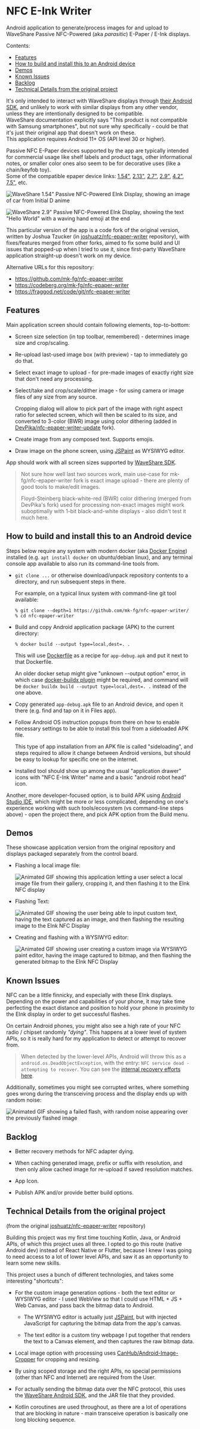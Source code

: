 # NFC E-Ink Writer

Android application to generate/process images for and upload to
WaveShare Passive NFC-Powered (aka *parasitic*) E-Paper / E-Ink displays.

Contents:

- [Features](#hdr-features)
- [How to build and install this to an Android device]
- [Demos](#hdr-demos)
- [Known Issues](#hdr-known_issues)
- [Backlog](#hdr-backlog)
- [Technical Details from the original project]

It's only intended to interact with WaveShare displays through [their Android SDK],
and unlikely to work with similar displays from any other vendor, unless they are
intentionally designed to be compatible.\
WaveShare documentation explicitly says "This product is not compatible with
Samsung smartphones", but not sure why specifically - could be that it's just
their original app that doesn't work on these.\
This application requires Android 11+ OS (API level 30 or higher).

Passive NFC E-Paper devices supported by the app are typically intended for
commercial usage like shelf labels and product tags, other informational notes,
or smaller color ones also seem to be for decorative uses (like a chain/keyfob toy).\
Some of the compatible epaper device links: [1.54"], [2.13"], [2.7"], [2.9"], [4.2"], [7.5"], etc.

[How to build and install this to an Android device]:
  #hdr-how_to_build_and_install_this_to_an_andr.1gO6
[Technical Details from the original project]:
  #hdr-technical_details_from_the_original_project

![WaveShare 1.54" Passive NFC-Powered EInk Display, showing an image of car from Initial D anime](https://github.com/DevPika/nfc-epaper-writer-update/assets/19701790/4fab5732-7b0c-4a90-b7ff-1b47d66bbc96)

![WaveShare 2.9" Passive NFC-Powered EInk Display, showing the text "Hello World" with a waving hand emoji at the end](https://user-images.githubusercontent.com/17817563/118736344-32156480-b7f7-11eb-9a03-7d5b7c878c30.jpg)

This particular version of the app is a code fork of the original version,
written by Joshua Tzucker (in [joshuatz/nfc-epaper-writer] repository),
with fixes/features merged from other forks, aimed to fix some build and
UI issues that popped-up when I tried to use it, since first-party WaveShare
application straight-up doesn't work on my device.

Alternative URLs for this repository:

- <https://github.com/mk-fg/nfc-epaper-writer>
- <https://codeberg.org/mk-fg/nfc-epaper-writer>
- <https://fraggod.net/code/git/nfc-epaper-writer>

[their Android SDK]: https://www.waveshare.com/wiki/Android_SDK_for_NFC-Powered_e-Paper
[1.54"]: https://www.waveshare.com/1.54inch-nfc-powered-e-paper-bw.htm
[2.13"]: https://www.waveshare.com/2.13inch-nfc-powered-e-paper.htm
[2.7"]: https://www.waveshare.com/2.7inch-nfc-powered-e-paper-module.htm
[2.9"]: https://www.waveshare.com/2.9inch-nfc-powered-e-paper.htm
[4.2"]: https://www.waveshare.com/4.2inch-nfc-powered-e-paper.htm
[7.5"]: https://www.waveshare.com/7.5inch-nfc-powered-e-paper.htm
[joshuatz/nfc-epaper-writer]: https://github.com/joshuatz/nfc-epaper-writer


<a name=hdr-features></a>
## Features

Main application screen should contain following elements, top-to-bottom:

- Screen size selection (in top toolbar, remembered) -
  determines image size and crop/scaling.

- Re-upload last-used image box (with preview) - tap to immediately go do that.

- Select exact image to upload - for pre-made images
  of exactly right size that don't need any processing.

- Select/take and crop/scale/dither image - for using camera
  or image files of any size from any source.

  Cropping dialog will allow to pick part of the image with right aspect ratio for
  selected screen, which will then be scaled to its size, and converted to 3-color
  (BWR) image using color dithering (added in [DevPika/nfc-epaper-writer-update] fork).

- Create image from any composed text. Supports emojis.

- Draw image on the phone screen, using [JSPaint] as WYSIWYG editor.

App should work with all screen sizes supported by [WaveShare SDK].

> Not sure how well last two sources work, main use-case for mk-fg/nfc-epaper-writer
> fork is exact image upload - there are plenty of good tools to make/edit images.
>
> Floyd-Steinberg black-white-red (BWR) color dithering (merged from DevPika's fork)
> used for processing non-exact images might work suboptimally with 1-bit black-and-white
> displays - also didn't test it much here.

[DevPika/nfc-epaper-writer-update]:
  https://github.com/DevPika/nfc-epaper-writer-update/
[JSPaint]: https://jspaint.app/
[WaveShare SDK]: https://www.waveshare.com/wiki/Android_SDK_for_NFC-Powered_e-Paper


<a name=hdr-how_to_build_and_install_this_to_an_andr.1gO6></a>
## How to build and install this to an Android device

Steps below require any system with modern docker (aka [Docker Engine]) installed
(e.g. `apt install docker` on ubuntu/debian linux), and any terminal console app
available to also run its command-line tools from.

-   `git clone ...` or otherwise download/unpack repository contents to a
    directory, and run subsequent steps in there.

    For example, on a typical linux system with command-line git tool available:

    ``` console
    % git clone --depth=1 https://github.com/mk-fg/nfc-epaper-writer/
    % cd nfc-epaper-writer
    ```

-   Build and copy Android application package (APK) to the current directory:

    ``` console
    % docker build --output type=local,dest=. .
    ```

    This will use [Dockerfile] as a recipe for `app-debug.apk` and put it next
    to that Dockerfile.

    An older docker setup might give "unknown --output option" error,
    in which case [docker-buildx plugin] might be required, and command will be
    `docker buildx build --output type=local,dest=. .` instead of the one above.

-   Copy generated `app-debug.apk` file to an Android device, and open it there
    (e.g. find and tap on it in Files app).

-   Follow Android OS instruction popups from there on how to enable necessary
    settings to be able to install this tool from a sideloaded APK file.

    This type of app installation from an APK file is called "sideloading", and
    steps required to allow it change between Android versions, but should be
    easy to lookup for specific one on the internet.

-   Installed tool should show up among the usual "application drawer" icons
    with "NFC E-Ink Writer" name and a basic "android robot head" icon.

Another, more developer-focused option, is to build APK using [Android Studio IDE],
which might be more or less complicated, depending on one's experience working
with such tools/ecosystem (vs command-line steps above) - open the project there,
and pick APK option from the Build menu.

[Android Studio IDE]: https://developer.android.com/studio
[Docker Engine]: https://docs.docker.com/engine/install/
[Dockerfile]: Dockerfile
[docker-buildx plugin]: https://www.baeldung.com/ops/docker-buildx


<a name=hdr-demos></a>
## Demos

These showcase application version from the original repository and displays
packaged separately from the control board.

- Flashing a local image file:

    ![Animated GIF showing this application letting a user select a local image file from their gallery, cropping it, and then flashing it to the EInk NFC display](https://user-images.githubusercontent.com/17817563/118732297-e2329f80-b7ee-11eb-9f5c-16b2872d6bf6.gif)

- Flashing Text:

    ![Animated GIF showing the user being able to input custom text, having the text captured as an image, and then flashing the resulting image to the EInk NFC Display](https://user-images.githubusercontent.com/17817563/118735056-7eab7080-b7f4-11eb-9d11-60d2aa58efe4.gif)

- Creating and flashing with a WYSIWYG editor:

    ![Animated GIF showing user creating a custom image via WYSIWYG paint editor, having the image captured to bitmap, and then flashing the generated bitmap to the EInk NFC Display](https://user-images.githubusercontent.com/17817563/118734322-ff696d00-b7f2-11eb-947d-dc844c259518.gif)


<a name=hdr-known_issues></a>
## Known Issues

NFC can be a little finnicky, and especially with these EInk displays.
Depending on the power and capabilities of your phone, it may take time
perfecting the exact distance and position to hold your phone in proximity
to the EInk display in order to get successful flashes.

On certain Android phones, you might also see a high rate of your NFC radio /
chipset randomly *"dying"*.
This happens at a lower level of system APIs, so it is really hard for my
application to detect or attempt to recover from.

> When detected by the lower-level APIs, Android will throw this as a
> `android.os.DeadObjectException`, with the entry:
> `NFC service dead - attempting to recover`.
> You can see the [internal recovery efforts here].

Additionally, sometimes you might see corrupted writes, where something goes
wrong during the transceiving process and the display ends up with random noise:

![Animated GIF showing a failed flash, with random noise appearing over the previously flashed image](https://user-images.githubusercontent.com/17817563/118723223-fde37900-b7e1-11eb-8b0c-c12ba4387d27.gif)

[internal recovery efforts here]:
  https://github.com/aosp-mirror/platform_frameworks_base/blob/9635abafa0053c65e04b93da16c72da8af371454/core/java/android/nfc/NfcAdapter.java#L831-L865


<a name=hdr-backlog></a>
## Backlog

- Better recovery methods for NFC adapter dying.

- When caching generated image, prefix or suffix with resolution,
  and then only allow cached image for re-upload if saved resolution matches.

- App Icon.

- Publish APK and/or provide better build options.


<a name=hdr-technical_details_from_the_original_project></a>
## Technical Details from the original project

(from the original [joshuatz/nfc-epaper-writer] repository)

Building this project was my first time touching Kotlin, Java, or Android APIs,
of which this project uses all three. I opted to go this route (native Android dev)
instead of React Native or Flutter, because I knew I was going to need access
to a lot of lower level APIs, and saw it as an opportunity to learn some new skills.

This project uses a bunch of different technologies, and takes some interesting "shortcuts":

- For the custom image generation options - both the text editor or WYSIWYG editor -
    I used WebView so that I could use HTML + JS + Web Canvas, and pass back the bitmap data to Android.

    - The WYSIWYG editor is actually just [JSPaint], but with injected
      JavaScript for capturing the bitmap data from the app's canvas.

    - The text editor is a custom tiny webpage I put together that renders
      the text to a Canvas element, and then captures the raw bitmap data.

- Local image option with processing uses [CanHub/Android-Image-Cropper] for cropping and resizing.

- By using scoped storage and the right APIs, no special permissions
  (other than NFC and Internet) are required from the User.

- For actually sending the bitmap data over the NFC protocol,
  this uses the [WaveShare Android SDK], and the JAR file that they provided.

- Kotlin coroutines are used throughout, as there are a lot of operations that are
  blocking in nature - main transceive operation is basically one long blocking sequence.

[CanHub/Android-Image-Cropper]: https://github.com/CanHub/Android-Image-Cropper
[WaveShare Android SDK]: https://www.waveshare.com/wiki/Android_SDK_for_NFC-Powered_e-Paper
